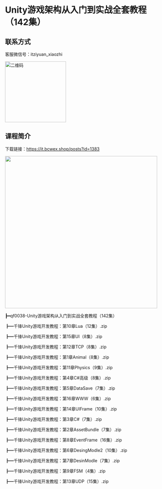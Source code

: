 # Unity游戏架构从入门到实战全套教程（142集）

## 联系方式

客服微信号：itziyuan_xiaozhi

<img src="https://ziyuanyun.oss-cn-guangzhou.aliyuncs.com/common/20240614073449/666b82192834a.jpg" width="200" height="200" alt="二维码">

## 课程简介

下载链接：https://it.bcwex.shop/posts?id=1383

<img src="https://ziyuanyun.oss-cn-guangzhou.aliyuncs.com/yun/20240515153922/664466aaa20b7.jpg" width="500" alt="">

  ┣━qf0038-Unity游戏架构从入门到实战全套教程（142集）

 ┣━千锋Unity游戏开发教程：第10章Lua（12集）.zip

 ┣━千锋Unity游戏开发教程：第15章UI（8集）.zip

 ┣━千锋Unity游戏开发教程：第12章TCP（8集）.zip

 ┣━千锋Unity游戏开发教程：第1章Animal（8集）.zip

 ┣━千锋Unity游戏开发教程：第11章Physics（9集）.zip

 ┣━千锋Unity游戏开发教程：第4章C#高级（8集）.zip

 ┣━千锋Unity游戏开发教程：第5章DataSave（7集）.zip

 ┣━千锋Unity游戏开发教程：第16章WWW（6集）.zip

 ┣━千锋Unity游戏开发教程：第14章UIFrame（10集）.zip

 ┣━千锋Unity游戏开发教程：第3章C#（7集）.zip

 ┣━千锋Unity游戏开发教程：第2章AssetBundle（7集）.zip

 ┣━千锋Unity游戏开发教程：第8章EventFrame（16集）.zip

 ┣━千锋Unity游戏开发教程：第6章DesingModle2（10集）.zip

 ┣━千锋Unity游戏开发教程：第7章DesinModle（7集）.zip

 ┣━千锋Unity游戏开发教程：第9章FSM（4集）.zip

 ┣━千锋Unity游戏开发教程：第13章UDP（15集）.zip

  